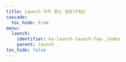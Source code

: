 ```yaml
---
title: Launch 자주 묻는 질문(FAQ)
cascade:
  toc_hide: true
menu:
  launch:
    identifier: ko-launch-launch-faq-_index
    parent: launch
toc_hide: false
---
```


